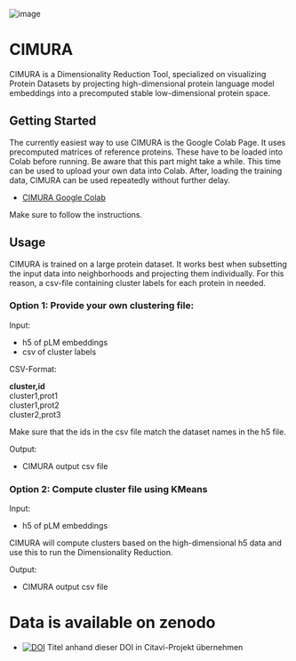 ![image](https://github.com/danigugu/CIMURA/assets/159900656/90d6ee5f-0bf5-4221-b0c2-71dc3ad2dbb7)

# CIMURA
CIMURA is a Dimensionality Reduction Tool, specialized on visualizing Protein Datasets by projecting high-dimensional protein language model embeddings into a precomputed stable low-dimensional protein space.


## Getting Started
The currently easiest way to use CIMURA is the Google Colab Page. It uses precomputed matrices of reference proteins.
These have to be loaded into Colab before running. Be aware that this part might take a while.
This time can be used to upload your own data into Colab.
After, loading the training data, CIMURA can be used repeatedly without further delay.

- [CIMURA Google Colab](https://colab.research.google.com/drive/16_GBTcZ2jmi87vjuXUqK-NkQ1kR3KLN1?usp=sharing)

Make sure to follow the instructions.

## Usage
CIMURA is trained on a large protein dataset. It works best when subsetting the input data into neighborhoods and projecting them individually.
For this reason, a csv-file containing cluster labels for each protein in needed.

### Option 1: Provide your own clustering file:
Input:  
- h5 of pLM embeddings
- csv of cluster labels

CSV-Format:

__cluster,id__<br>
cluster1,prot1<br>
cluster1,prot2<br>
cluster2,prot3<br>

Make sure that the ids in the csv file match the dataset names in the h5 file.

Output:
- CIMURA output csv file


### Option 2: Compute cluster file using KMeans
Input:
- h5 of pLM embeddings

CIMURA will compute clusters based on the high-dimensional h5 data and use this to run the Dimensionality Reduction.

Output:
- CIMURA output csv file



# Data is available on zenodo

- [![DOI](https://zenodo.org/badge/DOI/10.5281/zenodo.10815571.svg)](https://doi.org/10.5281/zenodo.10815571) Titel anhand dieser DOI in Citavi-Projekt übernehmen



